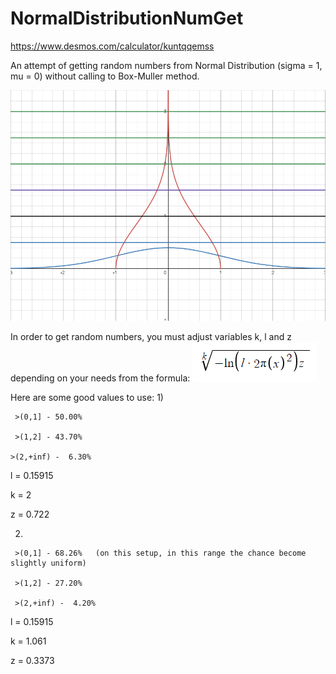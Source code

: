 # NormalDistributionNumGet
https://www.desmos.com/calculator/kuntqqemss

An attempt of getting random numbers from Normal Distribution (sigma = 1, mu = 0) without calling to Box-Muller method.

![Sample](Sample.png)

In order to get random numbers, you must adjust variables k, l and z depending on your needs from the formula:
![formula](formula.png)

Here are some good values to use:
1)

     >(0,1] - 50.00%
     
     >(1,2] - 43.70%  
     
    >(2,+inf) -  6.30%
  
  
  l = 0.15915
  
  k = 2
  
  z = 0.722
  
 2)
 
     >(0,1] - 68.26%   (on this setup, in this range the chance become slightly uniform)
     
     >(1,2] - 27.20%
     
     >(2,+inf) -  4.20%
 
 
  l = 0.15915
  
  k = 1.061
  
  z = 0.3373
  
  
    
     
     
